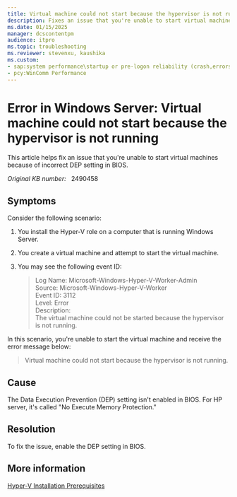 ```yaml
---
title: Virtual machine could not start because the hypervisor is not running error in Windows Server
description: Fixes an issue that you're unable to start virtual machines because of incorrect DEP setting in BIOS.
ms.date: 01/15/2025
manager: dcscontentpm
audience: itpro
ms.topic: troubleshooting
ms.reviewer: stevenxu, kaushika
ms.custom:
- sap:system performance\startup or pre-logon reliability (crash,errors,bug check or blue screen)
- pcy:WinComm Performance
---
```

# Error in Windows Server: Virtual machine could not start because the hypervisor is not running

This article helps fix an issue that you're unable to start virtual machines because of incorrect DEP setting in BIOS.

_Original KB number:_ &nbsp; 2490458

## Symptoms

Consider the following scenario:

1. You install the Hyper-V role on a computer that is running Windows Server.
2. You create a virtual machine and attempt to start the virtual machine.
3. You may see the following event ID:

    > Log Name: Microsoft-Windows-Hyper-V-Worker-Admin  
    Source: Microsoft-Windows-Hyper-V-Worker  
    Event ID: 3112  
    Level: Error  
    Description:  
    The virtual machine could not be started because the hypervisor is not running.  

In this scenario, you're unable to start the virtual machine and receive the error message below:

> Virtual machine could not start because the hypervisor is not running.

## Cause

The Data Execution Prevention (DEP) setting isn't enabled in BIOS. For HP server, it's called "No Execute Memory Protection."

## Resolution

To fix the issue, enable the DEP setting in BIOS.

## More information

[Hyper-V Installation Prerequisites](https://technet.microsoft.com/library/cc731898.aspx)
